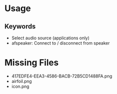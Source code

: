 # Usage


## Keywords

* Select audio source (applications only)
* afspeaker: Connect to / disconnect from speaker 

# Missing Files

* 417EDFE4-EEA3-4586-BACB-72B5CD1488FA.png
* airfoil.png
* icon.png